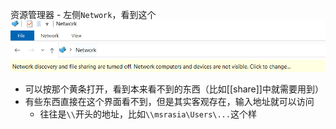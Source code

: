 资源管理器 - 左侧`Network`，看到这个![](share-files.png)
- 可以按那个黄条打开，看到本来看不到的东西（比如[[share]]中就需要用到）
- 有些东西直接在这个界面看不到，但是其实客观存在，输入地址就可以访问
  - 往往是`\\`开头的地址，比如`\\msrasia\Users\...`这个样